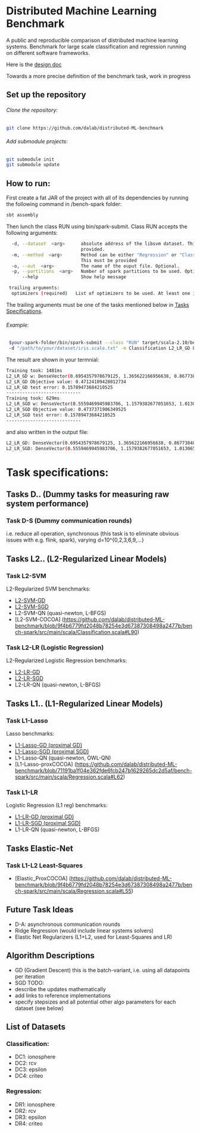 # Distributed Machine Learning Benchmark
A public and reproducible comparison of distributed machine learning systems. Benchmark for large scale classification and regression running on different software frameworks.

Here is the [design doc](https://docs.google.com/document/d/1jM4zXRDezEJmIKwoDOKNlGvuNNJk5_FxcBrn1mfYp0E/edit#)

Towards a more precise definition of the benchmark task, work in progress
## Set up the repository
###### Clone the repository: 
```bash
git clone https://github.com/dalab/distributed-ML-benchmark
```
###### Add submodule projects:
```bash
git submodule init
git submodule update
```

## How to run:
First create a fat JAR of the project with all of its dependencies by running the following command in /bench-spark folder:
```bash
sbt assembly
```
Then lunch the class RUN using bin/spark-submit. Class RUN accepts the following arguments:
```bash
  -d, --dataset  <arg>      absolute address of the libsvm dataset. This must be
                            provided.
  -m, --method  <arg>       Method can be either "Regression" or "Classification".
                            This must be provided
  -o, --out  <arg>          The name of the ouput file. Optional.
  -p, --partitions  <arg>   Number of spark partitions to be used. Optional.
      --help                Show help message

 trailing arguments:
  optimizers (required)   List of optimizers to be used. At least one is required
```
The trailing arguments must be one of the tasks mentioned below in [Tasks Specifications](#task-specifications).
###### Example:
```bash
 $your-spark-folder/bin/spark-submit --class "RUN" target/scala-2.10/bench-spark-assembly-1.0.jar 
 -d "/path/to/your/dataset/iris.scale.txt" -m Classification L2_LR_GD L2_LR_SGD
```
The result are shown in your termnial:
```bash
Training took: 1481ms
L2_LR_GD w: DenseVector(0.6954357978679125, 1.365622166956638, 0.8677384858769774, 2.355271061697218)
L2_LR_GD Objective value: 0.47124109428012734
L2_LR_GD test error: 0.15789473684210525
----------------------------
Training took: 629ms
L2_LR_SGD w: DenseVector(0.5559469945983706, 1.1579382677051653, 1.0130652396015274, 1.9898353282120804)
L2_LR_SGD Objective value: 0.4737371906349525
L2_LR_SGD test error: 0.15789473684210525
----------------------------
```
and also written in the output file:
```bash
L2_LR_GD: DenseVector(0.6954357978679125, 1.365622166956638, 0.8677384858769774, 2.355271061697218) elapsed: 1481ms
L2_LR_SGD: DenseVector(0.5559469945983706, 1.1579382677051653, 1.0130652396015274, 1.9898353282120804) elapsed: 629ms
```

# Task specifications:

## Tasks D.. (Dummy tasks for measuring raw system performance)
### Task D-S (Dummy communication rounds)
i.e. reduce all operation, synchronous
(this task is to eliminate obvious issues with e.g. flink, spark), 
varying d=10^{0,2,3,6,9,...}

## Tasks L2.. (L2-Regularized Linear Models)
### Task L2-SVM
L2-Regularized SVM
benchmarks:
- [L2-SVM-GD](https://github.com/dalab/distributed-ML-benchmark/blob/77db165afa2c3504543a5cd92cf209b5f11ae4d4/bench-spark/src/main/scala/Classification.scala#L55)
- [L2-SVM-SGD](https://github.com/dalab/distributed-ML-benchmark/blob/77db165afa2c3504543a5cd92cf209b5f11ae4d4/bench-spark/src/main/scala/Classification.scala#L48)
- L2-SVM-QN (quasi-newton, L-BFGS)
- [L2-SVM-COCOA] (https://github.com/dalab/distributed-ML-benchmark/blob/9f4b6779fd2048b78254e3d67387308498a2477b/bench-spark/src/main/scala/Classification.scala#L90)

### Task L2-LR (Logistic Regression)
L2-Regularized Logistic Regression
benchmarks:
- [L2-LR-GD](https://github.com/dalab/distributed-ML-benchmark/blob/77db165afa2c3504543a5cd92cf209b5f11ae4d4/bench-spark/src/main/scala/Classification.scala#L69)
- [L2-LR-SGD](https://github.com/dalab/distributed-ML-benchmark/blob/77db165afa2c3504543a5cd92cf209b5f11ae4d4/bench-spark/src/main/scala/Classification.scala#L62)
- L2-LR-QN (quasi-newton, L-BFGS)

## Tasks L1.. (L1-Regularized Linear Models)
### Task L1-Lasso
Lasso
benchmarks:
- [L1-Lasso-GD (proximal GD)](https://github.com/dalab/distributed-ML-benchmark/blob/77db165afa2c3504543a5cd92cf209b5f11ae4d4/bench-spark/src/main/scala/Regression.scala#L48)
- [L1-Lasso-SGD (proximal SGD)](https://github.com/dalab/distributed-ML-benchmark/blob/77db165afa2c3504543a5cd92cf209b5f11ae4d4/bench-spark/src/main/scala/Regression.scala#L41)
- L1-Lasso-QN (quasi-newton, OWL-QN)
- [L1-Lasso-proxCOCOA] (https://github.com/dalab/distributed-ML-benchmark/blob/71191ba1f04e362fde6fcb247b1629265dc2d5af/bench-spark/src/main/scala/Regression.scala#L62)

### Task L1-LR
Logistic Regression (L1 reg)
benchmarks:
- [L1-LR-GD (proximal GD)](https://github.com/dalab/distributed-ML-benchmark/blob/77db165afa2c3504543a5cd92cf209b5f11ae4d4/bench-spark/src/main/scala/Classification.scala#L84)
- [L1-LR-SGD (proximal SGD)](https://github.com/dalab/distributed-ML-benchmark/blob/77db165afa2c3504543a5cd92cf209b5f11ae4d4/bench-spark/src/main/scala/Classification.scala#L77)
- L1-LR-QN (quasi-newton, L-BFGS)

## Tasks Elastic-Net
### Task L1-L2 Least-Squares
- [Elastic_ProxCOCOA] (https://github.com/dalab/distributed-ML-benchmark/blob/9f4b6779fd2048b78254e3d67387308498a2477b/bench-spark/src/main/scala/Regression.scala#L55)

## Future Task Ideas
- D-A: asynchronous communication rounds
- Ridge Regression (would include linear systems solvers)
- Elastic Net Regularizers (L1+L2, used for Least-Squares and LR)

## Algorithm Descriptions
- GD (Gradient Descent)
this is the batch-variant, i.e. using all datapoints per iteration
- SGD
TODO:
 - describe the updates mathematically
 - add links to reference implementations
 - specify stepsizes and all potential other algo parameters for each dataset (see below)

## List of Datasets
### Classification:
- DC1: ionosphere
- DC2: rcv
- DC3: epsilon
- DC4: criteo

### Regression:
- DR1: ionosphere
- DR2: rcv
- DR3: epsilon
- DR4: criteo
